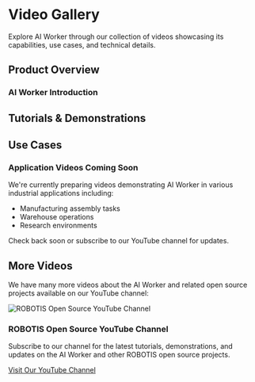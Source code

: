 # Video Gallery

Explore AI Worker through our collection of videos showcasing its capabilities, use cases, and technical details.

## Product Overview

### AI Worker Introduction
<YouTube videoId="DX7DEf9s3Eg" />

## Tutorials & Demonstrations
<YouTube videoId="hnJpFX2G3P4" />

<YouTube videoId="GHkyxmOy5-I" />

<YouTube videoId="WNpRlIr4zbw" />

<!-- <div class="video-grid">
  <div class="video-item">
    <YouTube videoId="hnJpFX2G3P4" />
    <p class="video-caption">Imitation Learning Demo - From Teleop to Inference</p>
  </div>
  <div class="video-item">
    <YouTube videoId="hnJpFX2G3P4" />
    <p class="video-caption">Imitation Learning Demo - From Teleop to Inference</p>
  </div>
</div> -->

## Use Cases

<div class="coming-soon">
  <div class="coming-soon-content">
    <h3>Application Videos Coming Soon</h3>
    <p>We're currently preparing videos demonstrating AI Worker in various industrial applications including:</p>
    <ul>
      <li>Manufacturing assembly tasks</li>
      <li>Warehouse operations</li>
      <li>Research environments</li>
    </ul>
    <p>Check back soon or subscribe to our YouTube channel for updates.</p>
  </div>
</div>

## More Videos

We have many more videos about the AI Worker and related open source projects available on our YouTube channel:

<div class="youtube-channel">
  <div class="channel-info">
    <img src="/logo_youtube_channel.jpg" alt="ROBOTIS Open Source YouTube Channel" class="channel-logo">
    <div class="channel-text">
      <h3>ROBOTIS Open Source YouTube Channel</h3>
      <p>Subscribe to our channel for the latest tutorials, demonstrations, and updates on the AI Worker and other ROBOTIS open source projects.</p>
    </div>
  </div>

  <a href="https://www.youtube.com/@ROBOTISOpenSourceTeam" target="_blank" class="channel-button">
    Visit Our YouTube Channel
  </a>
</div>
